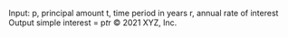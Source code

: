 Input:
 p, principal amount
 t, time period in years
 r, annual rate of interest
Output
   simple interest = p*t*r
© 2021 XYZ, Inc.
